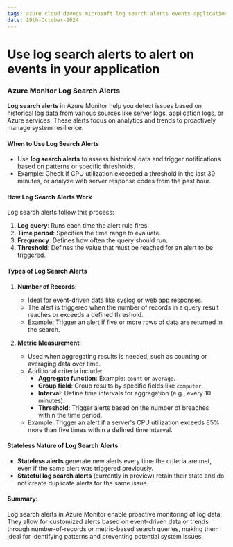 ```yaml
---
tags: azure cloud devops microsoft log search alerts events application
date: 19th-October-2024
---
```


# Use log search alerts to alert on events in your application

### Azure Monitor Log Search Alerts

**Log search alerts** in Azure Monitor help you detect issues based on historical log data from various sources like server logs, application logs, or Azure services. These alerts focus on analytics and trends to proactively manage system resilience.

#### When to Use Log Search Alerts

- Use **log search alerts** to assess historical data and trigger notifications based on patterns or specific thresholds.
- Example: Check if CPU utilization exceeded a threshold in the last 30 minutes, or analyze web server response codes from the past hour.

#### How Log Search Alerts Work

Log search alerts follow this process:

1. **Log query**: Runs each time the alert rule fires.
2. **Time period**: Specifies the time range to evaluate.
3. **Frequency**: Defines how often the query should run.
4. **Threshold**: Defines the value that must be reached for an alert to be triggered.

#### Types of Log Search Alerts

1. **Number of Records**:
    
    - Ideal for event-driven data like syslog or web app responses.
    - The alert is triggered when the number of records in a query result reaches or exceeds a defined threshold.
    - Example: Trigger an alert if five or more rows of data are returned in the search.
2. **Metric Measurement**:
    
    - Used when aggregating results is needed, such as counting or averaging data over time.
    - Additional criteria include:
        - **Aggregate function**: Example: `count` or `average`.
        - **Group field**: Group results by specific fields like `computer`.
        - **Interval**: Define time intervals for aggregation (e.g., every 10 minutes).
        - **Threshold**: Trigger alerts based on the number of breaches within the time period.
    - Example: Trigger an alert if a server's CPU utilization exceeds 85% more than five times within a defined time interval.

#### Stateless Nature of Log Search Alerts

- **Stateless alerts** generate new alerts every time the criteria are met, even if the same alert was triggered previously.
- **Stateful log search alerts** (currently in preview) retain their state and do not create duplicate alerts for the same issue.

#### Summary:

Log search alerts in Azure Monitor enable proactive monitoring of log data. They allow for customized alerts based on event-driven data or trends through number-of-records or metric-based search queries, making them ideal for identifying patterns and preventing potential system issues.